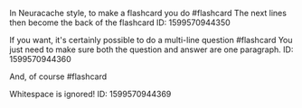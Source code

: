 In Neuracache style, to make a flashcard you do #flashcard
The next lines then become the back of the flashcard
ID: 1599570944350

If you want, it's certainly possible to
do a multi-line question #flashcard
You just need to make sure both
the question and answer are one paragraph.
ID: 1599570944360

And, of course #flashcard


Whitespace is ignored!
ID: 1599570944369
